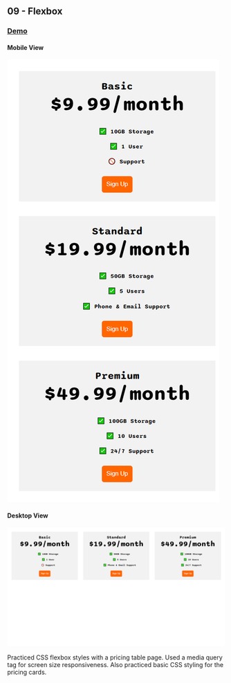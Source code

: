 ## 09 - Flexbox

### [Demo](https://pricingtable.gdbecker.repl.co/)

#### Mobile View

!["Mobile"](./Mobile.png)

#### Desktop View

!["Desktop"](./Desktop.png)

Practiced CSS flexbox styles with a pricing table page. Used a media query tag for screen size responsiveness. Also practiced basic CSS styling for the pricing cards.

